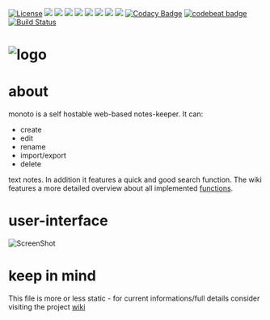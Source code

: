 [![License](https://img.shields.io/badge/license-GPL3-brightgreen.svg)](LICENSE)
![](https://img.shields.io/github/languages/count/yafp/monoto.svg?style=flat)
![](https://img.shields.io/github/repo-size/yafp/monoto.svg?style=flat)
![](https://img.shields.io/github/languages/code-size/yafp/monoto.svg?style=flat)
![](https://img.shields.io/github/release/yafp/monoto.svg?style=flat)
![](https://img.shields.io/github/release-date/yafp/monoto.svg?style=flat)
![](https://img.shields.io/github/last-commit/yafp/monoto.svg?style=flat)
![](https://img.shields.io/github/issues-closed-raw/yafp/monoto.svg?style=flat)
![](https://img.shields.io/github/issues-raw/yafp/monoto.svg?style=flat)
[![Codacy Badge](https://api.codacy.com/project/badge/Grade/e2fd2c87f2bb429d80c7b37b707b20c8)](https://www.codacy.com/app/yafp/monoto?utm_source=github.com&amp;utm_medium=referral&amp;utm_content=yafp/monoto&amp;utm_campaign=Badge_Grade)
[![codebeat badge](https://codebeat.co/badges/09e2222c-e033-4033-96c8-074c671822ec)](https://codebeat.co/projects/github-com-yafp-monoto-master)
[![Build Status](https://travis-ci.org/yafp/monoto.svg?branch=master)](https://travis-ci.org/yafp/monoto)

![logo](https://raw.githubusercontent.com/yafp/monoto/master/www/images/logo/monotoLogoBlack.png)
==========


# about
monoto is a self hostable web-based notes-keeper. It can:

* create
* edit
* rename
* import/export
* delete

text notes. In addition it features a quick and good search function. The wiki features a more detailed overview about all implemented [functions](https://github.com/yafp/monoto/wiki/Functions).


# user-interface
![ScreenShot](https://raw.githubusercontent.com/yafp/monoto/master/www/images/screenshots/screenshot_current.png)


# keep in mind
This file is more or less static - for current informations/full details consider visiting the project [wiki](https://github.com/yafp/monoto/wiki)
